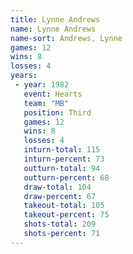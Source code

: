 ```yaml
---
title: Lynne Andrews
name: Lynne Andrews
name-sort: Andrews, Lynne
games: 12
wins: 8
losses: 4
years:
 - year: 1982
   event: Hearts
   team: "MB"
   position: Third
   games: 12
   wins: 8
   losses: 4
   inturn-total: 115
   inturn-percent: 73
   outturn-total: 94
   outturn-percent: 68
   draw-total: 104
   draw-percent: 67
   takeout-total: 105
   takeout-percent: 75
   shots-total: 209
   shots-percent: 71
---
```

